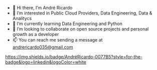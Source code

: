 
- 👋 Hi there, I’m André Ricardo
- 👀 I’m interested in Public Cloud Providers, Data Engineering, Data & Analitycs
- 🌱 I’m currently learning Data Engineering and Python
- 💞️ I’m looking to collaborate on open source projects and personal growth as a developer
- 📫 You can reach me sending a message at andrericardo035@gmail.com




https://img.shields.io/badge/AndréRicardo-0077B5?style=for-the-badge&logo=linkedin&logoColor=white





